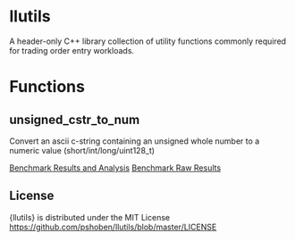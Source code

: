 # llutils

A header-only C++ library collection of utility functions commonly required for trading order entry workloads.

# Functions

## unsigned_cstr_to_num 

Convert an ascii c-string containing an unsigned whole number to a numeric value (short/int/long/uint128_t)

[Benchmark Results and Analysis](https://github.com/pshoben/llutils/blob/master/data/summary_llutils.md)
[Benchmark Raw Results](https://github.com/pshoben/llutils/blob/master/wiki/unsigned_cstr_to_num.md)



## License

{llutils} is distributed under the MIT License
<https://github.com/pshoben/llutils/blob/master/LICENSE>


